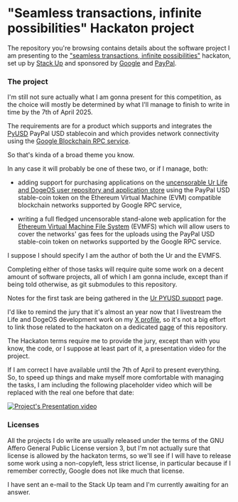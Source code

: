 # "Seamless transactions, infinite possibilities" Hackaton project

The repository you're browsing contains details about the software
project I am presenting to the
["seamless transactions, infinite possibilities"](
  https://hackathon.stackup.dev/web/events/seamless-transactions-infinite-possibilities)
hackaton, set up by
[Stack Up](
  https://stackup.dev)
and sponsored by
[Google](
  https://google.com)
and
[PayPal](
  https://paypal.com).

### The project

I'm still not sure actually what I am gonna present for this competition,
as the choice will mostly be determined by what I'll manage to finish
to write in time by the 7th of April 2025.

The requirements are for a product which supports and integrates the
[PyUSD](
  https://www.paypal.com/us/digital-wallet/manage-money/crypto/pyusd)
PayPal USD stablecoin and which provides network connectivity
using the
[Google Blockchain RPC service](
  https://cloud.google.com/blockchain-rpc/docs/quickstart).

So that's kinda of a broad theme you know.

In any case it will probably be one of these two, or if I manage, both:

- adding support for purchasing applications on the
  [uncensorable Ur Life and DogeOS user repository and application store](
    https://github.com/themartiancompany/ur)
  using the PayPal USD stable-coin token on the Ethereum Virtual Machine (EVM)
  compatible blockchain networks supported by Google RPC service,

- writing a full fledged uncensorable stand-alone web application for the
  [Ethereum Virtual Machine File System](
    https://github.com/themartiancompany/evmfs)
  (EVMFS) which will allow users to cover the networks' gas fees for the uploads
  using the PayPal USD stable-coin token on networks supported by the Google
  RPC service.

I suppose I should specify I am the author of both the Ur and the EVMFS.

Completing either of those tasks will require quite some work on a decent
amount of software projects, all of which I am gonna include, except than
if being told otherwise, as git submodules to this repository.

Notes for the first task are being gathered in the
[Ur PYUSD support](
  ur-pyusd-support.md)
page.

I'd like to remind the jury that it's almost an year now that I livestream
the Life and DogeOS development work on my
[X profile](
  https://x.com/truocolo),
so it's not a big effort to link those related to the hackaton on a dedicated
[page](
  development-livestreams.md)
of this repository.

The Hackaton terms require me to provide the jury, except than with you know,
the code, or I suppose at least part of it, a presentation video for the project.

If I am correct I have available until the 7th of April to present
everything. So, to speed up things and make myself more comfortable
with managing the tasks,
I am including the following placeholder video which will be replaced
with the real one before that date:


[![Project's Presentation video](project-presentation-video.gif)]("https://github.com/themartiancompany/seamless-transactions-infinite-possibilities-hackaton/blob/main/project-presentation-video.mp4")

### Licenses

All the projects I do write are usually released under the terms of the
GNU Affero General Public License version 3, but I'm not actually sure
that license is allowed by the hackaton terms, so we'll see if I will
have to release some work using a non-copyleft, less strict license,
in particular because if I remember correctly, Google does not like
much that license.

I have sent an e-mail to the Stack Up team and I'm currently awaiting for
an answer.
